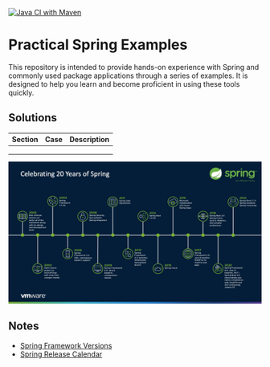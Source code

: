 [![Java CI with Maven](https://github.com/ibrahimatay/Practical-Spring-Examples/actions/workflows/maven.yml/badge.svg)](https://github.com/ibrahimatay/Practical-Spring-Examples/actions/workflows/maven.yml)

# Practical Spring Examples

This repository is intended to provide hands-on experience with Spring and commonly used package applications through a series of examples. It is designed to help you learn and become proficient in using these tools quickly.

## Solutions

| Section | Case | Description |
|---------|------|-------------|
|         |      |             |
|         |      |             |
|         |      |             |

![image](/docs/Celebrating-20-Years-of-Spring.jpeg)

## Notes
- [Spring Framework Versions](https://github.com/spring-projects/spring-framework/wiki/Spring-Framework-Versions)
- [Spring Release Calendar](https://calendar.spring.io/)
